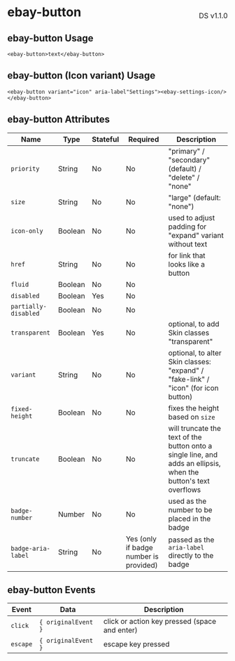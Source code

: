 <h1 style="display: flex; justify-content: space-between; align-items: center;">
    <span>
        ebay-button
    </span>
    <span style="font-weight: normal; font-size: medium; margin-bottom: -15px;">
        DS v1.1.0
    </span>
</h1>

## ebay-button Usage

```marko
<ebay-button>text</ebay-button>
```

## ebay-button (Icon variant) Usage

```marko
<ebay-button variant="icon" aria-label"Settings"><ebay-settings-icon/></ebay-button>
```

## ebay-button Attributes

| Name                 | Type    | Stateful | Required                               | Description                                                                                                     |
| -------------------- | ------- | -------- | -------------------------------------- | --------------------------------------------------------------------------------------------------------------- |
| `priority`           | String  | No       | No                                     | "primary" / "secondary" (default) / "delete" / "none"                                                           |
| `size`               | String  | No       | No                                     | "large" (default: "none")                                                                                       |
| `icon-only`          | Boolean | No       | No                                     | used to adjust padding for "expand" variant without text                                                        |
| `href`               | String  | No       | No                                     | for link that looks like a button                                                                               |
| `fluid`              | Boolean | No       | No                                     |
| `disabled`           | Boolean | Yes      | No                                     |
| `partially-disabled` | Boolean | No       | No                                     |
| `transparent`        | Boolean | Yes      | No                                     | optional, to add Skin classes "transparent"                                                                     |
| `variant`            | String  | No       | No                                     | optional, to alter Skin classes: "expand" / "fake-link" / "icon" (for icon button)                              |
| `fixed-height`       | Boolean | No       | No                                     | fixes the height based on `size`                                                                                |
| `truncate`           | Boolean | No       | No                                     | will truncate the text of the button onto a single line, and adds an ellipsis, when the button's text overflows |
| `badge-number`       | Number  | No       | No                                     | used as the number to be placed in the badge                                                                    |
| `badge-aria-label`   | String  | No       | Yes (only if badge number is provided) | passed as the `aria-label` directly to the badge                                                                |

## ebay-button Events

| Event    | Data                | Description                                   |
| -------- | ------------------- | --------------------------------------------- |
| `click`  | `{ originalEvent }` | click or action key pressed (space and enter) |
| `escape` | `{ originalEvent }` | escape key pressed                            |
